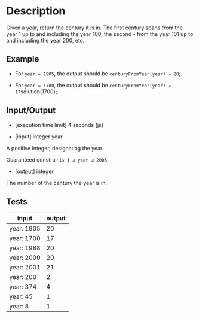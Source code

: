 # Description
Given a year, return the century it is in. The first century spans from the year 1 up to and including the year 100, the second - from the year 101 up to and including the year 200, etc.

## Example

- For `year = 1905`, the output should be
`centuryFromYear(year) = 20`;

- For `year = 1700`, the output should be
`centuryFromYear(year) = 17`solution(1700);.

## Input/Output

- [execution time limit] 4 seconds (js)

- [input] integer year

A positive integer, designating the year.

Guaranteed constraints:
`1 ≤ year ≤ 2005`.

- [output] integer

The number of the century the year is in.

## Tests

input|output
-----|------
year: 1905|20
year: 1700|17
year: 1988|20
year: 2000|20
year: 2001|21
year: 200|2
year: 374|4
year: 45|1
year: 8|1
